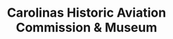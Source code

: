 ---
layout: repo
title: "Carolinas Historic Aviation Commission & Museum"
id: 4803
permalink: repos/4803/
---
